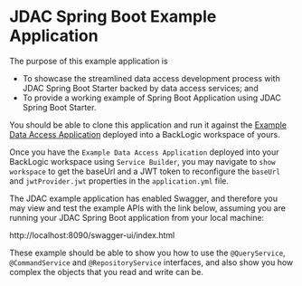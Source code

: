# JDAC Spring Boot Example Application

The purpose of this example application is

- To showcase the streamlined data access development process with JDAC Spring Boot Starter 
backed by data access services; and
- To provide a working example of Spring Boot Application using JDAC Spring Boot Starter.

You should be able to clone this application and run it against the 
[Example Data Access Application](https://github.com/bklogic/data-access-service-example) deployed into
a BackLogic workspace of yours.

Once you have the `Example Data Access Application` deployed into your BackLogic workspace using `Service Builder`,
you may navigate to `show workspace` to get the baseUrl and a JWT token to reconfigure the 
`baseUrl` and `jwtProvider.jwt` properties in the `application.yml` file.

The JDAC example application has enabled Swagger, and therefore you may view and test the example APIs 
with the link below, assuming you are running your JDAC Spring Boot application from your local machine:

http://localhost:8090/swagger-ui/index.html

These example should be able to show you how to use the `@QueryService`, `@CommandService` and 
`@RepositoryService` interfaces, and also show you how complex the objects that you read and write can be.

